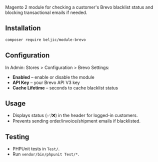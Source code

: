 Magento 2 module for checking a customer's Brevo blacklist status and blocking transactional emails if needed.

## Installation

```bash
composer require beljic/module-brevo
```

## Configuration

In Admin: Stores > Configuration > Brevo Settings:
- **Enabled** – enable or disable the module
- **API Key** – your Brevo API V3 key
- **Cache Lifetime** – seconds to cache blacklist status

## Usage
- Displays status (✅/❌) in the header for logged-in customers.
- Prevents sending order/invoice/shipment emails if blacklisted.

## Testing
- PHPUnit tests in `Test/`.
- Run `vendor/bin/phpunit Test/*`.  
